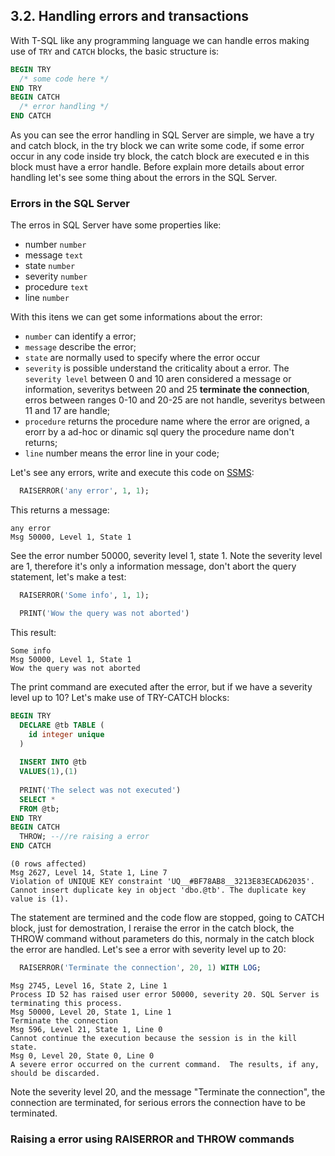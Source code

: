 ## 3.2. Handling errors and transactions

  With T-SQL like any programming language we can handle erros making use of ```TRY``` and ```CATCH``` blocks, the basic structure is:

  ```sql
  BEGIN TRY
    /* some code here */
  END TRY
  BEGIN CATCH
    /* error handling */
  END CATCH
  ```

  As you can see the error handling in SQL Server are simple, we have a try and catch block, in the try block we can write some code, if some error occur in any code inside try block, the catch block are executed e in this block must have a error handle. Before explain more details about error handling let's see some thing about the errors in the SQL Server. 

### Errors in the SQL Server
  
  The erros in SQL Server have some properties like:
  
  - number ```number```
  - message ```text```
  - state ```number```
  - severity ```number```
  - procedure ```text```
  - line ```number```
  
  With this itens we can get some informations about the error:
  - ```number``` can identify a error;
  - ```message``` describe the error;
  - ```state``` are normally used to specify where the error occur
  - ```severity``` is possible understand the criticality about a error. The ```severity level``` between 0 and 10 aren considered a message or information, severitys between 20 and 25 **terminate the connection**, erros between ranges 0-10 and 20-25 are not handle, severitys between 11 and 17 are handle;
  - ```procedure``` returns the procedure name where the error are origned, a erorr by a ad-hoc or dinamic sql query the procedure name don't returns; 
  - ```line``` number means the error line in your code;

  Let's see any errors, write and execute this code on [SSMS](https://docs.microsoft.com/en-us/sql/ssms/download-sql-server-management-studio-ssms?view=sql-server-2017):

  ```sql
    RAISERROR('any error', 1, 1);
  ```

  This returns a message:

  ```
  any error
  Msg 50000, Level 1, State 1
  ```

  See the error number 50000, severity level 1, state 1. Note the severity level are 1, therefore it's only a information message, don't abort the query statement, let's make a test:

  ```sql
    RAISERROR('Some info', 1, 1);

    PRINT('Wow the query was not aborted')
  ```

  This result:

  ```
  Some info
  Msg 50000, Level 1, State 1
  Wow the query was not aborted
  ```

  The print command are executed after the error, but if we have a severity level up to 10? Let's make use of TRY-CATCH blocks:

  ```sql
  BEGIN TRY
    DECLARE @tb TABLE (
      id integer unique
    )
    
    INSERT INTO @tb
    VALUES(1),(1)
    
    PRINT('The select was not executed')
    SELECT *
    FROM @tb;
  END TRY
  BEGIN CATCH
    THROW; --//re raising a error
  END CATCH
  ```

  ```
  (0 rows affected)
  Msg 2627, Level 14, State 1, Line 7
  Violation of UNIQUE KEY constraint 'UQ__#BF78AB8__3213E83ECAD62035'. Cannot insert duplicate key in object 'dbo.@tb'. The duplicate key value is (1).
  ```

  The statement are termined and the code flow are stopped, going to CATCH block, just for demostration, I reraise the error in the catch block, the THROW command without parameters do this, normaly in the catch block the error are handled. Let's see a error with severity level up to 20:

  ```sql
    RAISERROR('Terminate the connection', 20, 1) WITH LOG;
  ```
  ```
  Msg 2745, Level 16, State 2, Line 1
  Process ID 52 has raised user error 50000, severity 20. SQL Server is terminating this process.
  Msg 50000, Level 20, State 1, Line 1
  Terminate the connection
  Msg 596, Level 21, State 1, Line 0
  Cannot continue the execution because the session is in the kill state.
  Msg 0, Level 20, State 0, Line 0
  A severe error occurred on the current command.  The results, if any, should be discarded.
  ```

  Note the severity level 20, and the message "Terminate the connection", the connection are terminated, for serious errors the connection have to be terminated.

  ### Raising a error using RAISERROR and THROW commands

  